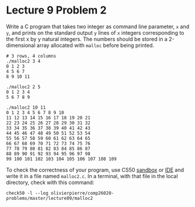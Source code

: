 # Lecture 9 Problem 2

Write a C program that takes two integer as command line parameter, `x` and
`y`, and prints on the standard output `y` lines of `x` integers corresponding
to the first x by y natural integers. The numbers should be stored in a
2-dimensional array allocated with `malloc` before being printed.

```shell
# 3 rows, 4 columns
./malloc2 3 4
0 1 2 3
4 5 6 7
8 9 10 11

./malloc2 2 5
0 1 2 3 4
5 6 7 8 9

./malloc2 10 11
0 1 2 3 4 5 6 7 8 9 10
11 12 13 14 15 16 17 18 19 20 21
22 23 24 25 26 27 28 29 30 31 32
33 34 35 36 37 38 39 40 41 42 43
44 45 46 47 48 49 50 51 52 53 54
55 56 57 58 59 60 61 62 63 64 65
66 67 68 69 70 71 72 73 74 75 76
77 78 79 80 81 82 83 84 85 86 87
88 89 90 91 92 93 94 95 96 97 98
99 100 101 102 103 104 105 106 107 108 109
```

To check the correctness of your program, use CS50 [sandbox](sandbox.cs50.io)
or [IDE](ide.cs50.io) and write it in a file named `malloc2.c`. In a terminal,
with that file in the local directory, check with this command:
```shell
check50 -l --log olivierpierre/comp26020-problems/master/lecture09/malloc2
```
